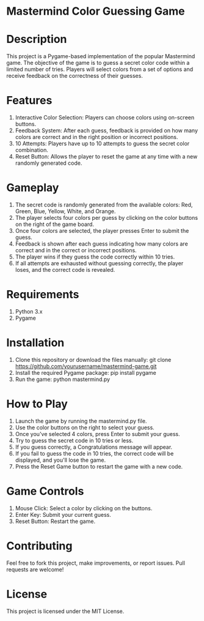 # Mastermind Color Guessing Game
# Description
This project is a Pygame-based implementation of the popular Mastermind game. The objective of the game is to guess a secret color code within a limited number of tries. Players will select colors from a set of options and receive feedback on the correctness of their guesses.

# Features
1. Interactive Color Selection: Players can choose colors using on-screen buttons.
2. Feedback System: After each guess, feedback is provided on how many colors are correct and in the right position or incorrect positions.
3. 10 Attempts: Players have up to 10 attempts to guess the secret color combination.
4. Reset Button: Allows the player to reset the game at any time with a new randomly generated code.

# Gameplay
1. The secret code is randomly generated from the available colors: Red, Green, Blue, Yellow, White, and Orange.
2. The player selects four colors per guess by clicking on the color buttons on the right of the game board.
3. Once four colors are selected, the player presses Enter to submit the guess.
4. Feedback is shown after each guess indicating how many colors are correct and in the correct or incorrect positions.
5. The player wins if they guess the code correctly within 10 tries.
6. If all attempts are exhausted without guessing correctly, the player loses, and the correct code is revealed.

# Requirements
1. Python 3.x
2. Pygame

# Installation
1. Clone this repository or download the files manually: git clone https://github.com/yourusername/mastermind-game.git
2. Install the required Pygame package: pip install pygame
3. Run the game: python mastermind.py

# How to Play
1. Launch the game by running the mastermind.py file.
2. Use the color buttons on the right to select your guess.
3. Once you've selected 4 colors, press Enter to submit your guess.
4. Try to guess the secret code in 10 tries or less.
5. If you guess correctly, a Congratulations message will appear.
6. If you fail to guess the code in 10 tries, the correct code will be displayed, and you'll lose the game.
7. Press the Reset Game button to restart the game with a new code.

# Game Controls
1. Mouse Click: Select a color by clicking on the buttons.
2. Enter Key: Submit your current guess.
3. Reset Button: Restart the game.

# Contributing
Feel free to fork this project, make improvements, or report issues. Pull requests are welcome!

# License
This project is licensed under the MIT License.
